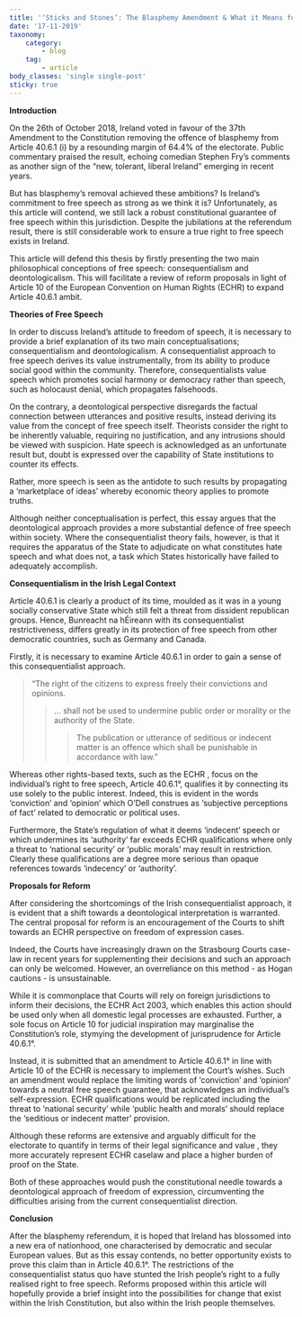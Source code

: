 ```yaml
---
title: '‘Sticks and Stones’: The Blasphemy Amendment & What it Means for Freedom of Speech'
date: '17-11-2019'
taxonomy:
    category:
        - blog
    tag:
        - article
body_classes: 'single single-post'
sticky: true
---
```


**Introduction**

On the 26th of October 2018, Ireland voted in favour of the 37th Amendment to the Constitution removing the offence of blasphemy from Article 40.6.1 (i) by a resounding margin of 64.4% of the electorate.  Public commentary praised the result, echoing comedian Stephen Fry’s comments as another sign of the “new, tolerant, liberal Ireland” emerging in recent years. 

But has blasphemy’s removal achieved these ambitions? Is Ireland’s commitment to free speech as strong as we think it is? Unfortunately, as this article will contend, we still lack a robust constitutional guarantee of free speech within this jurisdiction. Despite the jubilations at the referendum result, there is still considerable work to ensure a true right to free speech exists in Ireland.
 
This article will defend this thesis by firstly presenting the two main philosophical conceptions of free speech: consequentialism and deontologicalism. This will facilitate a review of reform proposals in light of Article 10 of the European Convention on Human Rights (ECHR) to expand Article 40.6.1 ambit. 

**Theories of Free Speech**

In order to discuss Ireland’s attitude to freedom of speech, it is necessary to provide a brief explanation of its two main conceptualisations; consequentialism and deontologicalism. A consequentialist approach to free speech derives its value instrumentally, from its ability to produce social good within the community. Therefore, consequentialists value speech which promotes social harmony or democracy rather than speech, such as holocaust denial, which propagates falsehoods. 
 
On the contrary, a deontological perspective disregards the factual connection between utterances and positive results, instead deriving its value from the concept of free speech itself. Theorists consider the right to be inherently valuable, requiring no justification, and any intrusions should be viewed with suspicion.  Hate speech is acknowledged as an unfortunate result but, doubt is expressed over the capability of State institutions to counter its effects. 

Rather, more speech is seen as the antidote to such results by propagating a ‘marketplace of ideas’ whereby economic theory applies to promote truths. 
 
Although neither conceptualisation is perfect, this essay argues that the deontological approach provides a more substantial defence of free speech within society. Where the consequentialist theory fails, however, is that it requires the apparatus of the State to adjudicate on what constitutes hate speech and what does not, a task which States historically have failed to adequately accomplish.

**Consequentialism in the Irish Legal Context**

Article 40.6.1 is clearly a product of its time, moulded as it was in a young socially conservative State which still felt a threat from dissident republican groups.  Hence, Bunreacht na hÉireann with its consequentialist restrictiveness, differs greatly in its protection of free speech from other democratic countries, such as Germany and Canada. 

Firstly, it is necessary to examine Article 40.6.1 in order to gain a sense of this consequentialist approach. 

> “The right of the citizens to express freely their convictions and opinions.
>> … shall not be used to undermine public order or morality or the authority of the State.
>>>The publication or utterance of seditious or indecent matter is an offence which shall be punishable
in accordance with law.” 

Whereas other rights-based texts, such as the ECHR , focus on the individual’s right to free speech, Article 40.6.1°, qualifies it by connecting its use solely to the public interest. Indeed, this is evident in the words ‘conviction’ and ‘opinion’ which O’Dell construes as ‘subjective perceptions of fact’ related to democratic or political uses. 

Furthermore, the State’s regulation of what it deems ‘indecent’ speech or which undermines its ‘authority’ far exceeds ECHR qualifications where only a threat to ‘national security’ or ‘public morals’ may result in restriction. Clearly these qualifications are a degree more serious than opaque references towards ‘indecency’ or ‘authority’. 

**Proposals for Reform**

After considering the shortcomings of the Irish consequentialist approach, it is evident that a shift towards a deontological interpretation is warranted. The central proposal for reform is an encouragement of the Courts to shift towards an ECHR perspective on freedom of expression cases.  
  
Indeed, the Courts have increasingly drawn on the Strasbourg Courts case-law in recent years for supplementing their decisions and such an approach can only be welcomed.  However, an overreliance on this method - as Hogan cautions - is unsustainable. 

While it is commonplace that Courts will rely on foreign jurisdictions to inform their decisions, the ECHR Act 2003, which enables this action should be used only when all domestic legal processes are exhausted. Further, a sole focus on Article 10 for judicial inspiration may marginalise the Constitution’s role, stymying the development of jurisprudence for Article 40.6.1°. 

Instead, it is submitted that an amendment to Article 40.6.1° in line with Article 10 of the ECHR is necessary to implement the Court’s wishes. Such an amendment would replace the limiting words of ‘conviction’ and ‘opinion’ towards a neutral free speech guarantee, that acknowledges an individual’s self-expression. ECHR qualifications would be replicated including the threat to ‘national security’ while ‘public health and morals’ should replace the ‘seditious or indecent matter’ provision. 

Although these reforms are extensive and arguably difficult for the electorate to quantify in terms of their legal significance and value , they more accurately represent ECHR caselaw and place a higher burden of proof on the State.

Both of these approaches would push the constitutional needle towards a deontological approach of freedom of expression, circumventing the difficulties arising from the current consequentialist direction.

**Conclusion**

After the blasphemy referendum, it is hoped that Ireland has blossomed into a new era of nationhood, one characterised by democratic and secular European values. But as this essay contends, no better opportunity exists to prove this claim than in Article 40.6.1°. The restrictions of the consequentialist status quo have stunted the Irish people’s right to a fully realised right to free speech. Reforms proposed within this article will hopefully provide a brief insight into the possibilities for change that exist within the Irish Constitution, but also within the Irish people themselves.
